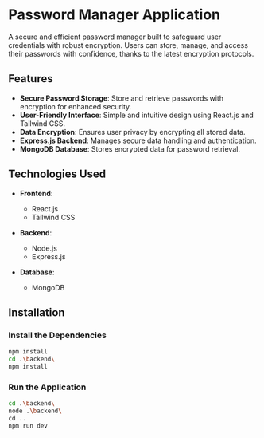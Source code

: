 # Password Manager Application

A secure and efficient password manager built to safeguard user credentials with robust encryption. Users can store, manage, and access their passwords with confidence, thanks to the latest encryption protocols.

## Features

- **Secure Password Storage**: Store and retrieve passwords with encryption for enhanced security.
- **User-Friendly Interface**: Simple and intuitive design using React.js and Tailwind CSS.
- **Data Encryption**: Ensures user privacy by encrypting all stored data.
- **Express.js Backend**: Manages secure data handling and authentication.
- **MongoDB Database**: Stores encrypted data for password retrieval.

## Technologies Used

- **Frontend**: 
  - React.js
  - Tailwind CSS

- **Backend**: 
  - Node.js
  - Express.js

- **Database**: 
  - MongoDB

## Installation

### Install the Dependencies

```bash
npm install
cd .\backend\
npm install
```

### Run the Application

```bash
cd .\backend\
node .\backend\
cd ..
npm run dev
```
